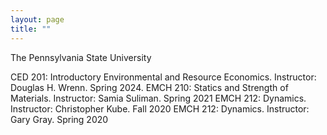 ```yaml
---
layout: page
title: ""
---
```

The Pennsylvania State University

CED 201: Introductory Environmental and Resource Economics. Instructor: Douglas H. Wrenn. Spring 2024.
EMCH 210: Statics and Strength of Materials. Instructor: Samia Suliman. Spring 2021
EMCH 212: Dynamics. Instructor: Christopher Kube. Fall 2020
EMCH 212: Dynamics. Instructor: Gary Gray. Spring 2020

